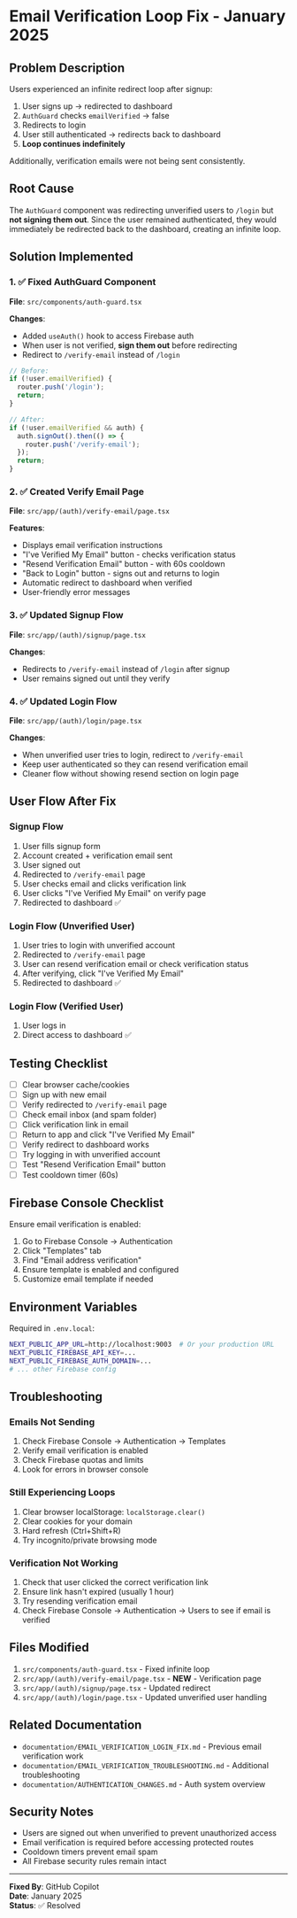 # Email Verification Loop Fix - January 2025

## Problem Description

Users experienced an infinite redirect loop after signup:
1. User signs up → redirected to dashboard
2. `AuthGuard` checks `emailVerified` → false
3. Redirects to login
4. User still authenticated → redirects back to dashboard
5. **Loop continues indefinitely**

Additionally, verification emails were not being sent consistently.

## Root Cause

The `AuthGuard` component was redirecting unverified users to `/login` but **not signing them out**. Since the user remained authenticated, they would immediately be redirected back to the dashboard, creating an infinite loop.

## Solution Implemented

### 1. ✅ Fixed AuthGuard Component
**File**: `src/components/auth-guard.tsx`

**Changes**:
- Added `useAuth()` hook to access Firebase auth
- When user is not verified, **sign them out** before redirecting
- Redirect to `/verify-email` instead of `/login`

```typescript
// Before:
if (!user.emailVerified) {
  router.push('/login');
  return;
}

// After:
if (!user.emailVerified && auth) {
  auth.signOut().then(() => {
    router.push('/verify-email');
  });
  return;
}
```

### 2. ✅ Created Verify Email Page
**File**: `src/app/(auth)/verify-email/page.tsx`

**Features**:
- Displays email verification instructions
- "I've Verified My Email" button - checks verification status
- "Resend Verification Email" button - with 60s cooldown
- "Back to Login" button - signs out and returns to login
- Automatic redirect to dashboard when verified
- User-friendly error messages

### 3. ✅ Updated Signup Flow
**File**: `src/app/(auth)/signup/page.tsx`

**Changes**:
- Redirects to `/verify-email` instead of `/login` after signup
- User remains signed out until they verify

### 4. ✅ Updated Login Flow
**File**: `src/app/(auth)/login/page.tsx`

**Changes**:
- When unverified user tries to login, redirect to `/verify-email`
- Keep user authenticated so they can resend verification email
- Cleaner flow without showing resend section on login page

## User Flow After Fix

### Signup Flow
1. User fills signup form
2. Account created + verification email sent
3. User signed out
4. Redirected to `/verify-email` page
5. User checks email and clicks verification link
6. User clicks "I've Verified My Email" on verify page
7. Redirected to dashboard ✅

### Login Flow (Unverified User)
1. User tries to login with unverified account
2. Redirected to `/verify-email` page
3. User can resend verification email or check verification status
4. After verifying, click "I've Verified My Email"
5. Redirected to dashboard ✅

### Login Flow (Verified User)
1. User logs in
2. Direct access to dashboard ✅

## Testing Checklist

- [ ] Clear browser cache/cookies
- [ ] Sign up with new email
- [ ] Verify redirected to `/verify-email` page
- [ ] Check email inbox (and spam folder)
- [ ] Click verification link in email
- [ ] Return to app and click "I've Verified My Email"
- [ ] Verify redirect to dashboard works
- [ ] Try logging in with unverified account
- [ ] Test "Resend Verification Email" button
- [ ] Test cooldown timer (60s)

## Firebase Console Checklist

Ensure email verification is enabled:
1. Go to Firebase Console → Authentication
2. Click "Templates" tab
3. Find "Email address verification"
4. Ensure template is enabled and configured
5. Customize email template if needed

## Environment Variables

Required in `.env.local`:
```bash
NEXT_PUBLIC_APP_URL=http://localhost:9003  # Or your production URL
NEXT_PUBLIC_FIREBASE_API_KEY=...
NEXT_PUBLIC_FIREBASE_AUTH_DOMAIN=...
# ... other Firebase config
```

## Troubleshooting

### Emails Not Sending
1. Check Firebase Console → Authentication → Templates
2. Verify email verification is enabled
3. Check Firebase quotas and limits
4. Look for errors in browser console

### Still Experiencing Loops
1. Clear browser localStorage: `localStorage.clear()`
2. Clear cookies for your domain
3. Hard refresh (Ctrl+Shift+R)
4. Try incognito/private browsing mode

### Verification Not Working
1. Check that user clicked the correct verification link
2. Ensure link hasn't expired (usually 1 hour)
3. Try resending verification email
4. Check Firebase Console → Authentication → Users to see if email is verified

## Files Modified

1. `src/components/auth-guard.tsx` - Fixed infinite loop
2. `src/app/(auth)/verify-email/page.tsx` - **NEW** - Verification page
3. `src/app/(auth)/signup/page.tsx` - Updated redirect
4. `src/app/(auth)/login/page.tsx` - Updated unverified user handling

## Related Documentation

- `documentation/EMAIL_VERIFICATION_LOGIN_FIX.md` - Previous email verification work
- `documentation/EMAIL_VERIFICATION_TROUBLESHOOTING.md` - Additional troubleshooting
- `documentation/AUTHENTICATION_CHANGES.md` - Auth system overview

## Security Notes

- Users are signed out when unverified to prevent unauthorized access
- Email verification is required before accessing protected routes
- Cooldown timers prevent email spam
- All Firebase security rules remain intact

---

**Fixed By**: GitHub Copilot  
**Date**: January 2025  
**Status**: ✅ Resolved
